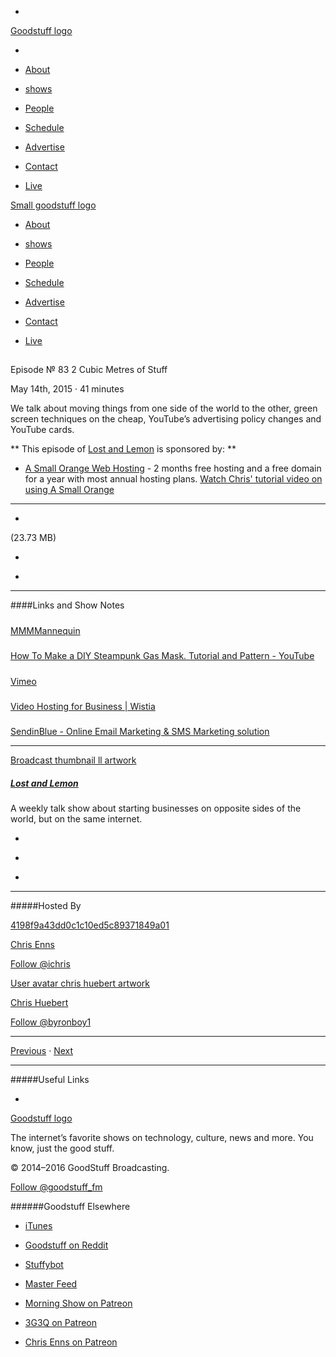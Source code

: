 

-
[Goodstuff logo](http://www.goodstuff.fm/)[](/assets/goodstuff_logo-17c1fe6f378352de5d7345f76152130b.svg)

-


-  [About](/about)

-  [shows](/shows)

-  [People](/people)

-  [Schedule](/schedule)

-  [Advertise](/advertise)

-  [Contact](/contact)

-  [Live](/live)


[Small goodstuff logo](http://www.goodstuff.fm/)[](/assets/small_goodstuff_logo-bf032e72b9ec41494f4d90905f1ad619.svg)


-  [About](/about)

-  [shows](/shows)

-  [People](/people)

-  [Schedule](/schedule)

-  [Advertise](/advertise)

-  [Contact](/contact)

-  [Live](/live)


##
Episode № 83
2 Cubic Metres of Stuff


May 14th, 2015
&middot;
41
minutes


We talk about moving things from one side of the world to the other, green screen techniques on the cheap, YouTube&rsquo;s advertising policy changes and YouTube cards.


**
This episode of
[Lost and Lemon](/ll)
is sponsored by:
**


-  [A Small Orange Web Hosting](http://asmallorange.7eer.net/c/144877/177701/3107) - 2 months free hosting and a free domain for a year with most annual hosting plans.  [Watch Chris' tutorial video on using A Small Orange](https://www.youtube.com/watch?v=_dQr69-dkbU)


------------------------------


-
[](https://podcasts-1.feedpress.co/10591/ll-83.mp3)(23.73 MB)

-
[](http://twitter.com/intent/tweet?text=Lost%20and%20Lemon%20%E2%84%96%2083%20on%20@goodstuff_fm%20-%20http://goodstuff.fm/ll/83)

-
[](http://www.facebook.com/sharer/sharer.php?u=http://goodstuff.fm/ll/83)


------------------------------


####Links and Show Notes

#####
[MMMMannequin](http://mmmmannequin.tumblr.com/)


#####
[How To Make a DIY Steampunk Gas Mask. Tutorial and Pattern - YouTube](https://www.youtube.com/watch?v=ePT1Sv3Mpnk)


#####
[Vimeo](https://vimeo.com/)


#####
[Video Hosting for Business | Wistia](http://wistia.com/)


#####
[SendinBlue - Online Email Marketing & SMS Marketing solution](https://www.sendinblue.com/?utm_source=adwords&utm_medium=cpc&utm_term=%5Bsendinblue%5D&utm_content=SendinBlue&utm_campaign=Eng_Canada_Search_SIB&gclid=CjwKEAjwj9GqBRCRlPram97Xk3ESJADrN7IeFBGTCq2JCnoeCEIu5zbdroMHCMmOY6mYaJjPSU19DBoCzczw_wcB)


------------------------------


[Broadcast thumbnail ll artwork](/ll)[](https://goodstuffs3.s3.amazonaws.com/uploads/broadcast/image/26/broadcast_thumbnail_ll_artwork.png)

##### [Lost and Lemon](/ll)


A weekly talk show about starting businesses on opposite sides of the world, but on the same internet.

-
[](https://itunes.apple.com/ca/podcast/lost-lemon-brothers-in-business/id467564174?mt=2)

-
[](http://feeds.goodstuff.fm/ll)

-
[](mailto:chris@goodstuff.fm?cc=sponsorship%40goodstuff.fm&subject=%5BGoodStuff%20FM%5D%20Sponsorship%20Inquiry%20for%20Lost%20and%20Lemon)


------------------------------


#####Hosted By


[4198f9a43dd0c1c10ed5c89371849a01](/people/chris-enns)[](http://gravatar.com/avatar/4198f9a43dd0c1c10ed5c89371849a01.png?s=300&r=pg)

[Chris Enns](/people/chris-enns)


[Follow @ichris](https://twitter.com/ichris)


[User avatar chris huebert artwork](/people/chris-huebert)[](https://goodstuffs3.s3.amazonaws.com/uploads/user/avatar/41/user_avatar_chris-huebert_artwork.png)

[Chris Huebert](/people/chris-huebert)


[Follow @byronboy1](https://twitter.com/byronboy1)


------------------------------


[Previous](/ll/82)
&middot;
[Next](/ll/84)


------------------------------


#####Useful Links

-
[](mailto:chris@goodstuff.fm?subject=%5BGoodstuff%20FM%5D%20Feedback%20for%20Lost%20and%20Lemon)


[Goodstuff logo](http://www.goodstuff.fm/)[](/assets/goodstuff_logo-17c1fe6f378352de5d7345f76152130b.svg)


The internet’s favorite shows on technology, culture, news and more. You know, just the good stuff.


&copy; 2014&ndash;2016 GoodStuff Broadcasting.

[Follow @goodstuff_fm](https://twitter.com/goodstufffm)


######Goodstuff Elsewhere

-  [iTunes](https://itunes.apple.com/us/artist/goodstuff-fm/id843385597?mt=2)

-  [Goodstuff on Reddit](https://www.reddit.com/r/Goodstuff_fm/)

-  [Stuffybot](http://stuffybot.goodstuff.fm)

-  [Master Feed](/master/feed)

-  [Morning Show on Patreon](https://www.patreon.com/morningshow)

-  [3G3Q on Patreon](https://www.patreon.com/3g3q)

-  [Chris Enns on Patreon](https://www.patreon.com/ichris)
